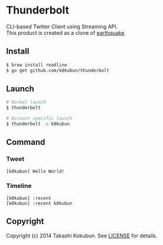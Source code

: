 # Thunderbolt

CLI-based Twitter Client using Streaming API.  
This product is created as a clone of [earthquake](https://github.com/jugyo/earthquake).

## Install

```bash
$ brew install readline
$ go get github.com/k0kubun/thunderbolt
```

## Launch

```bash
# Normal launch
$ thunderbolt

# Account specific launch
$ thunderbolt -a k0kubun
```

## Command
### Tweet

```
[k0kubun] Hello World!
```

### Timeline

```
[k0kubun] :recent
[k0kubun] :recent k0kubun
```

## Copyright

Copyright (c) 2014 Takashi Kokubun. See [LICENSE](https://github.com/k0kubun/thunderbolt/blob/master/LICENSE) for details.
